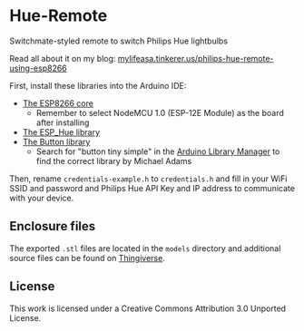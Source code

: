 # Hue-Remote
Switchmate-styled remote to switch Philips Hue lightbulbs

Read all about it on my blog: [mylifeasa.tinkerer.us/philips-hue-remote-using-esp8266](https://mylifeasa.tinkerer.us/philips-hue-remote-using-esp8266-6afaf76ac8a8)

First, install these libraries into the Arduino IDE:
* [The ESP8266 core](https://github.com/esp8266/Arduino#installing-with-boards-manager)
  * Remember to select NodeMCU 1.0 (ESP-12E Module) as the board after installing
* [The ESP_Hue library](https://github.com/circuitsforfun/ESP_Hue)
* [The Button library](https://playground.arduino.cc/Code/Button)
  * Search for "button tiny simple" in the [Arduino Library Manager](https://learn.sparkfun.com/tutorials/installing-an-arduino-library#using-the-library-manager) to find the correct library by Michael Adams

Then, rename `credentials-example.h` to `credentials.h` and fill in your WiFi SSID and password and Philips Hue API Key and IP address to communicate with your device.

## Enclosure files
The exported `.stl` files are located in the `models` directory and additional source files can be found on [Thingiverse](https://www.thingiverse.com/thing:2633426).

## License
This work is licensed under a Creative Commons Attribution 3.0 Unported License.
